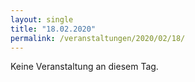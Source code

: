```yaml
---
layout: single
title: "18.02.2020"
permalink: /veranstaltungen/2020/02/18/
---
```


Keine Veranstaltung an diesem Tag.
